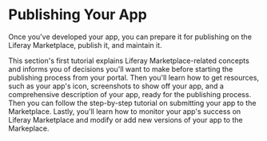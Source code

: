 # Publishing Your App [](id=publishing-your-app)

Once you've developed your app, you can prepare it for publishing on the Liferay
Marketplace, publish it, and maintain it. 

This section's first tutorial explains Liferay Marketplace-related concepts and
informs you of decisions you'll want to make before starting the publishing
process from your portal. Then you'll learn how to get resources, such as your
app's icon, screenshots to show off your app, and a comprehensive description of
your app, ready for the publishing process. Then you can follow the step-by-step
tutorial on submitting your app to the Marketplace. Lastly, you'll learn how to
monitor your app's success on Liferay Marketplace and modify or add new versions
of your app to the Markeplace. 

